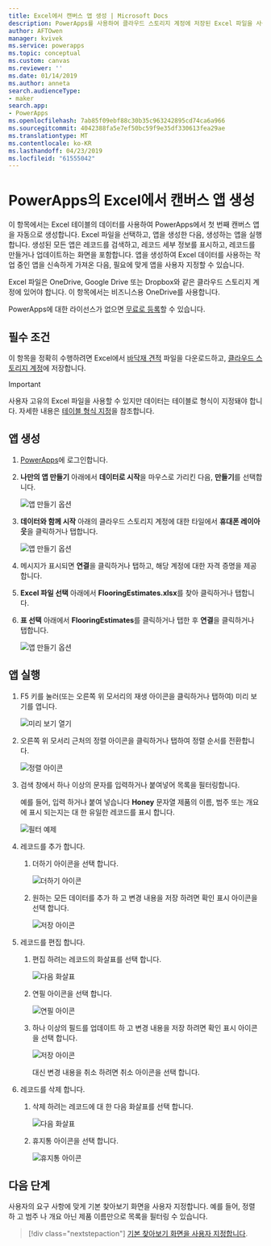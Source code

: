 ```yaml
---
title: Excel에서 캔버스 앱 생성 | Microsoft Docs
description: PowerApps를 사용하여 클라우드 스토리지 계정에 저장된 Excel 파일을 사용하는 캔버스 앱을 자동으로 생성
author: AFTOwen
manager: kvivek
ms.service: powerapps
ms.topic: conceptual
ms.custom: canvas
ms.reviewer: ''
ms.date: 01/14/2019
ms.author: anneta
search.audienceType:
- maker
search.app:
- PowerApps
ms.openlocfilehash: 7ab85f09ebf88c30b35c963242895cd74ca6a966
ms.sourcegitcommit: 4042388fa5e7ef50bc59f9e35df330613fea29ae
ms.translationtype: MT
ms.contentlocale: ko-KR
ms.lasthandoff: 04/23/2019
ms.locfileid: "61555042"
---
```

# <a name="generate-a-canvas-app-from-excel-in-powerapps"></a>PowerApps의 Excel에서 캔버스 앱 생성

이 항목에서는 Excel 테이블의 데이터를 사용하여 PowerApps에서 첫 번째 캔버스 앱을 자동으로 생성합니다. Excel 파일을 선택하고, 앱을 생성한 다음, 생성하는 앱을 실행합니다. 생성된 모든 앱은 레코드를 검색하고, 레코드 세부 정보를 표시하고, 레코드를 만들거나 업데이트하는 화면을 포함합니다. 앱을 생성하여 Excel 데이터를 사용하는 작업 중인 앱을 신속하게 가져온 다음, 필요에 맞게 앱을 사용자 지정할 수 있습니다. 

Excel 파일은 OneDrive, Google Drive 또는 Dropbox와 같은 클라우드 스토리지 계정에 있어야 합니다. 이 항목에서는 비즈니스용 OneDrive를 사용합니다.

PowerApps에 대한 라이선스가 없으면 [무료로 등록](../signup-for-powerapps.md)할 수 있습니다.

## <a name="prerequisites"></a>필수 조건

이 항목을 정확히 수행하려면 Excel에서 [바닥재 견적](https://az787822.vo.msecnd.net/documentation/get-started-from-data/FlooringEstimates.xlsx) 파일을 다운로드하고, [클라우드 스토리지 계정](connections/cloud-storage-blob-connections.md)에 저장합니다.

> [!IMPORTANT]
> 사용자 고유의 Excel 파일을 사용할 수 있지만 데이터는 테이블로 형식이 지정돼야 합니다. 자세한 내용은 [테이블 형식 지정](how-to-excel-tips.md)을 참조합니다. 

## <a name="generate-the-app"></a>앱 생성

1. [PowerApps](https://web.powerapps.com?utm_source=padocs&utm_medium=linkinadoc&utm_campaign=referralsfromdoc)에 로그인합니다.

1. **나만의 앱 만들기** 아래에서 **데이터로 시작**을 마우스로 가리킨 다음, **만들기**를 선택합니다.

    ![앱 만들기 옵션](./media/get-started-create-from-data/start-from-data.png)

1. **데이터와 함께 시작** 아래의 클라우드 스토리지 계정에 대한 타일에서 **휴대폰 레이아웃**을 클릭하거나 탭합니다.

    ![앱 만들기 옵션](./media/get-started-create-from-data/odfb-tile.png)

1. 메시지가 표시되면 **연결**을 클릭하거나 탭하고, 해당 계정에 대한 자격 증명을 제공합니다.

1. **Excel 파일 선택** 아래에서 **FlooringEstimates.xlsx**를 찾아 클릭하거나 탭합니다. 

1. **표 선택** 아래에서 **FlooringEstimates**를 클릭하거나 탭한 후 **연결**을 클릭하거나 탭합니다.

    ![앱 만들기 옵션](./media/get-started-create-from-data/choose-table.png)

## <a name="run-the-app"></a>앱 실행

1. F5 키를 눌러(또는 오른쪽 위 모서리의 재생 아이콘을 클릭하거나 탭하여) 미리 보기를 엽니다.

    ![미리 보기 열기](./media/get-started-create-from-data/open-preview.png)

1. 오른쪽 위 모서리 근처의 정렬 아이콘을 클릭하거나 탭하여 정렬 순서를 전환합니다.

    ![정렬 아이콘](./media/get-started-create-from-data/sort-icon.png)

1. 검색 창에서 하나 이상의 문자를 입력하거나 붙여넣어 목록을 필터링합니다.

    예를 들어, 입력 하거나 붙여 넣습니다 **Honey** 문자열 제품의 이름, 범주 또는 개요에 표시 되는지는 대 한 유일한 레코드를 표시 합니다.

    ![필터 예제](./media/get-started-create-from-data/filter-example.png)

1. 레코드를 추가 합니다.

    1. 더하기 아이콘을 선택 합니다.

        ![더하기 아이콘](./media/get-started-create-from-data/plus-icon.png)

    1. 원하는 모든 데이터를 추가 하 고 변경 내용을 저장 하려면 확인 표시 아이콘을 선택 합니다.

        ![저장 아이콘](./media/get-started-create-from-data/save-icon.png)

1. 레코드를 편집 합니다.

    1. 편집 하려는 레코드의 화살표를 선택 합니다.

        ![다음 화살표](./media/get-started-create-from-data/next-arrow.png)

    1. 연필 아이콘을 선택 합니다.

        ![연필 아이콘](./media/get-started-create-from-data/pencil-icon.png)

    1. 하나 이상의 필드를 업데이트 하 고 변경 내용을 저장 하려면 확인 표시 아이콘을 선택 합니다.

        ![저장 아이콘](./media/get-started-create-from-data/save-icon.png)

        대신 변경 내용을 취소 하려면 취소 아이콘을 선택 합니다.

1. 레코드를 삭제 합니다.

    1. 삭제 하려는 레코드에 대 한 다음 화살표를 선택 합니다.

        ![다음 화살표](./media/get-started-create-from-data/next-arrow.png)

    1. 휴지통 아이콘을 선택 합니다.

        ![휴지통 아이콘](./media/get-started-create-from-data/trash-icon.png)

## <a name="next-steps"></a>다음 단계

사용자의 요구 사항에 맞게 기본 찾아보기 화면을 사용자 지정합니다. 예를 들어, 정렬 하 고 범주 나 개요 아닌 제품 이름만으로 목록을 필터링 수 있습니다.

> [!div class="nextstepaction"]
> [기본 찾아보기 화면을 사용자 지정합니다](customize-layout-sharepoint.md).
